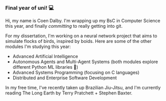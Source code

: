 ### Final year of uni! 💻

Hi, my name is Coen Dalby. I'm wrapping up my BsC in Computer Science this year, and finally *committing* to really getting into git. 

For my dissertation, I'm working on a neural network project that aims to simulate flocks of birds, inspired by boids. Here are some of the other modules I'm studying this year:

- Advanced Artificial Intelligence
- Autonomous Agents and Multi-Agent Systems (both modules explore different Python ML libraries 🐍)
- Advanced Systems Programming (focusing on C languages)
- Distributed and Enterprise Software Development

In my free time, I've recently taken up Brazilian Jiu-Jitsu, and I'm currently reading The Long Earth by Terry Pratchett + Stephen Baxter.
